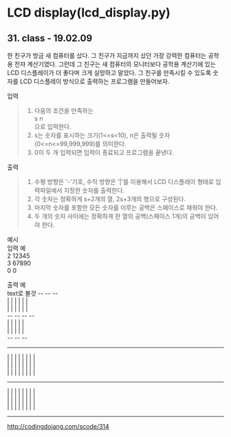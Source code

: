 # LCD display(lcd_display.py)

## 31\. class - 19.02.09

한 친구가 방금 새 컴퓨터를 샀다. 그 친구가 지금까지 샀던 가장 강력한 컴퓨터는 공학용 전자 계산기였다. 그런데 그 친구는 새 컴퓨터의 모니터보다 공학용 계산기에 있는 LCD 디스플레이가 더 좋다며 크게 실망하고 말았다. 그 친구를 만족시킬 수 있도록 숫자를 LCD 디스플레이 방식으로 출력하는 프로그램을 만들어보자.

입력
> 1. 다음의 조건을 만족하는   
s n  
으로 입력한다.  
> 2. s는 숫자를 표시하는 크기(1<=s<10), n은 출력될 숫자(0<=n<=99,999,999)를 의미한다.
> 3. 0이 두 개 입력되면 입력이 종료되고 프로그램을 끝낸다.

출력
> 1. 수평 방향은 '-'기호, 수직 방향은 '|'를 이용해서 LCD 디스플레이 형태로 입력파일에서 지정한 숫자를 출력한다.
> 2. 각 숫자는 정확하게 s+2개의 열, 2s+3개의 행으로 구성된다.
> 3. 마지막 숫자를 포함한 모든 숫자를 이루는 공백은 스페이스로 채워야 한다.
>4. 두 개의 숫자 사이에는 정확하게 한 열의 공백(스페이스 1개)의 공백이 있어야 한다.

예시  
입력 예  
2 12345  
3 67890  
0 0  

출력 예  
text로 볼것
      --   --        --  
   |    |    | |  | |  
   |    |    | |  | |  
      --   --   --   --  
   | |       |    |    |  
   | |       |    |    |  
      --   --        --  

 ---   ---   ---   ---   ---  
|         | |   | |   | |   |  
|         | |   | |   | |   |  
|         | |   | |   | |   |  
 ---         ---   ---  
|   |     | |   |     | |   |  
|   |     | |   |     | |   |  
|   |     | |   |     | |   |  
 ---         ---   ---   ---  

http://codingdojang.com/scode/314